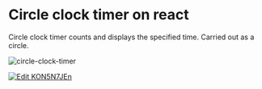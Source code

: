 # Сircle clock timer on react
Сircle clock timer counts and displays the specified time. Carried out as a circle.

![circle-clock-timer](https://cloud.githubusercontent.com/assets/1176493/25802696/2281c316-33fc-11e7-89f9-321046fd1904.png)

[![Edit KON5N7JEn](https://codesandbox.io/static/img/play-codesandbox.svg)](https://codesandbox.io/s/KON5N7JEn)


